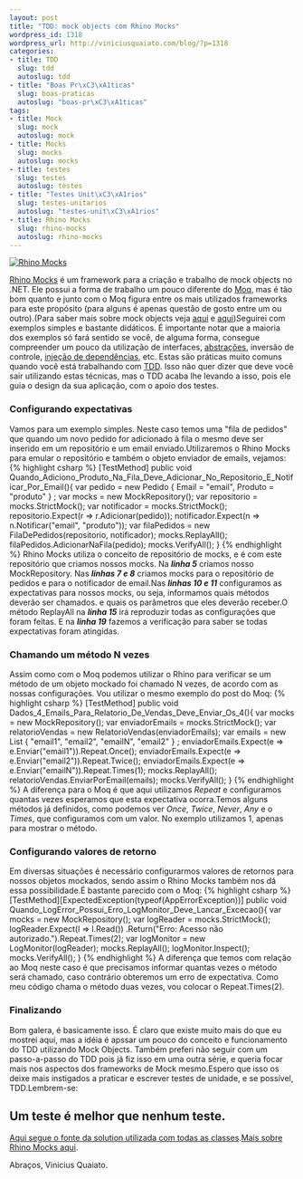 ```yaml
--- 
layout: post
title: "TDD: mock objects com Rhino Mocks"
wordpress_id: 1318
wordpress_url: http://viniciusquaiato.com/blog/?p=1318
categories: 
- title: TDD
  slug: tdd
  autoslug: tdd
- title: "Boas Pr\xC3\xA1ticas"
  slug: boas-praticas
  autoslug: "boas-pr\xC3\xA1ticas"
tags: 
- title: Mock
  slug: mock
  autoslug: mock
- title: Mocks
  slug: mocks
  autoslug: mocks
- title: testes
  slug: testes
  autoslug: testes
- title: "Testes Unit\xC3\xA1rios"
  slug: testes-unitarios
  autoslug: "testes-unit\xC3\xA1rios"
- title: Rhino Mocks
  slug: rhino-mocks
  autoslug: rhino-mocks
---
```



[![](http://viniciusquaiato.com/images_posts/rhinomocks-120x90.png "Rhino Mocks")](http://viniciusquaiato.com/images_posts/rhinomocks-120x90.png)

[Rhino Mocks](http://www.ayende.com/projects/rhino-mocks.aspx) é um framework para a criação e trabalho de mock objects no .NET. Ele possui a forma de trabalho um pouco diferente do [Moq](http://viniciusquaiato.com/blog/tdd-mock-objects-usando-moq/), mas é tão bom quanto e junto com o Moq figura entre os mais utilizados frameworks para este propósito (para alguns é apenas questão de gosto entre um ou outro).(Para saber mais sobre mock objects veja [aqui](http://viniciusquaiato.com/blog/tdd-test-driven-development-c-parte-iv/) e [aqui](http://viniciusquaiato.com/blog/tdd-mock-objects-usando-moq/))Seguirei com exemplos simples e bastante didáticos. É importante notar que a maioria dos exemplos só fará sentido se você, de alguma forma, consegue compreender um pouco da utilização de interfaces, [abstrações](http://viniciusquaiato.com/blog/ocp-open-closed-principle/), inversão de controle, [injeção de dependências](http://viniciusquaiato.com/blog/tag/injecao-de-dependencia/), etc. Estas são práticas muito comuns quando você está trabalhando com [TDD](http://viniciusquaiato.com/blog/category/tdd/). Isso não quer dizer que deve você sair utilizando estas técnicas, mas o TDD acaba lhe levando a isso, pois ele guia o design da sua aplicação, com o apoio dos testes.

### Configurando expectativas
Vamos para um exemplo simples. Neste caso temos uma "fila de pedidos" que quando um novo pedido for adicionado à fila o mesmo deve ser inserido em um repositório e um email enviado.Utilizaremos o Rhino Mocks para emular o repositório e também o objeto enviador de emails, vejamos:
{% highlight csharp %}
[TestMethod]
public void Quando_Adiciono_Produto_Na_Fila_Deve_Adicionar_No_Repositorio_E_Notificar_Por_Email(){
var pedido = new Pedido { Email = "email", Produto = "produto" }
;
var mocks = new MockRepository();
var repositorio = mocks.StrictMock<irepositoriopedidos>();
var notificador = mocks.StrictMock<inotificadoremail>();
    repositorio.Expect(r => r.Adicionar(pedido));
    notificador.Expect(n => n.Notificar("email", "produto"));
var filaPedidos = new FilaDePedidos(repositorio, notificador);
    mocks.ReplayAll();
    filaPedidos.AdicionarNaFila(pedido);
    mocks.VerifyAll();
    }
</inotificadoremail></irepositoriopedidos>
{% endhighlight %}
Rhino Mocks utiliza o conceito de repositório de mocks, e é com este repositório que criamos nossos mocks. Na **_linha 5_** criamos nosso MockRepository. Nas **_linhas 7 e 8_** criamos mocks para o repositório de pedidos e para o notificador de email.Nas **_linhas 10 e 11_** configuramos as expectativas para nossos mocks, ou seja, informamos quais métodos deverão ser chamados. e quais os parâmetros que eles deverão receber.O método ReplayAll na **_linha 15_** irá reproduzir todas as configurações que foram feitas. E na **_linha 19_** fazemos a verificação para saber se todas expectativas foram atingidas.

### Chamando um método N vezes
Assim como com o Moq podemos utilizar o Rhino para verificar se um método de um objeto mockado foi chamado N vezes, de acordo com as nossas configurações. Vou utilizar o mesmo exemplo do post do Moq:
{% highlight csharp %}
[TestMethod]
public void Dados_4_Emails_Para_Relatorio_De_Vendas_Deve_Enviar_Os_4(){
var mocks = new MockRepository();
var enviadorEmails = mocks.StrictMock<ienviadoremail>();
var relatorioVendas = new RelatorioVendas(enviadorEmails);
var emails = new List<string> { "email1", "email2", "emailN", "email2" }
;
    enviadorEmails.Expect(e => e.Enviar("email1")).Repeat.Once();
    enviadorEmails.Expect(e => e.Enviar("email2")).Repeat.Twice();
    enviadorEmails.Expect(e => e.Enviar("emailN")).Repeat.Times(1);
    mocks.ReplayAll();
    relatorioVendas.EnviarPorEmail(emails);
    mocks.VerifyAll();
    }
</string></ienviadoremail>
{% endhighlight %}
A diferença para o Moq é que aqui utilizamos _Repeat_ e configuramos quantas vezes esperamos que esta expectativa ocorra.Temos alguns métodos já definidos, como podemos ver _Once_, _Twice_, _Never_, _Any_ e o _Times_, que configuramos com um valor. No exemplo utilizamos 1, apenas para mostrar o método.

### Configurando valores de retorno
Em diversas situações é necessário configurarmos valores de retornos para nossos objetos mockados, sendo assim o Rhino Mocks também nos dá essa possibilidade.É bastante parecido com o Moq:
{% highlight csharp %}
[TestMethod][ExpectedException(typeof(AppErrorException))]
public void Quando_LogError_Possui_Erro_LogMonitor_Deve_Lancar_Excecao(){
var mocks = new MockRepository();
var logReader = mocks.StrictMock<ilogreader>();
    logReader.Expect(l => l.Read())        .Return("Erro: Acesso não autorizado.").Repeat.Times(2);
var logMonitor = new LogMonitor(logReader);
    mocks.ReplayAll();
    logMonitor.Inspect();
    mocks.VerifyAll();
    }
</ilogreader>
{% endhighlight %}
A diferença que temos com relação ao Moq neste caso é que precisamos informar quantas vezes o método será chamado, caso contrário obteremos um erro de expectativa. Como meu código chama o método duas vezes, vou colocar o Repeat.Times(2).

### Finalizando
Bom galera, é basicamente isso. É claro que existe muito mais do que eu mostrei aqui, mas a idéia é apssar um pouco do conceito e funcionamento do TDD utilizando Mock Objects. Também preferi não seguir com um passo-a-passo do TDD pois já fiz isso em uma outra série, e queria focar mais nos aspectos dos frameworks de Mock mesmo.Espero que isso os deixe mais instigados a praticar e escrever testes de unidade, e se possível, TDD.Lembrem-se:

## Um teste é melhor que nenhum teste.
[Aqui segue o fonte da solution utilizada com todas as classes](http://viniciusquaiato.com/files/codesamples/TDD/TDDComRhinoMocks.zip).[Mais sobre Rhino Mocks aqui](http://en.wikibooks.org/wiki/How_to_Use_Rhino_Mocks/Introduction).

Abraços,
Vinicius Quaiato.
